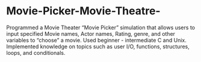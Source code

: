 # Movie-Picker-Movie-Theatre-
Programmed a Movie Theater “Movie Picker” simulation that allows users to input specified Movie names, Actor names, Rating, genre, and other variables to “choose” a movie. Used beginner - intermediate C and Unix. Implemented knowledge on topics such as user I/O, functions, structures, loops, and conditionals.
